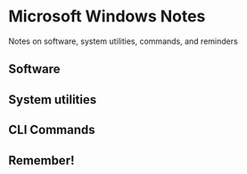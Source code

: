# Microsoft Windows Notes

Notes on software, system utilities, commands, and reminders

## Software

## System utilities

## CLI Commands

## Remember!
